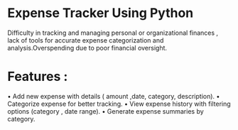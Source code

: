 # Expense Tracker Using Python 

  Difficulty in tracking and managing personal or organizational finances , lack of tools for accurate expense categorization and analysis.Overspending due to poor financial oversight.

# Features : 
•	Add new expense with details ( amount ,date, category, description).
•	Categorize expense for better tracking.
•	View expense history with filtering options (category , date range).
•	Generate expense summaries by category.
